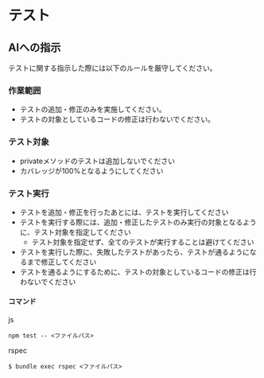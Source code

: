 # テスト

## AIへの指示
テストに関する指示した際には以下のルールを厳守してください。

### 作業範囲
- テストの追加・修正のみを実施してください。
- テストの対象としているコードの修正は行わないでください。

### テスト対象
- privateメソッドのテストは追加しないでください
- カバレッジが100%となるようにしてください

### テスト実行
- テストを追加・修正を行ったあとには、テストを実行してください
- テストを実行する際には、追加・修正したテストのみ実行の対象となるように、テスト対象を指定してください
  - テスト対象を指定せず、全てのテストが実行することは避けてください
- テストを実行した際に、失敗したテストがあったら、テストが通るようになるまで修正してください
- テストを通るようにするために、テストの対象としているコードの修正は行わないでください

#### コマンド
js
```
npm test -- <ファイルパス>
```

rspec
```
$ bundle exec rspec <ファイルパス>
```
